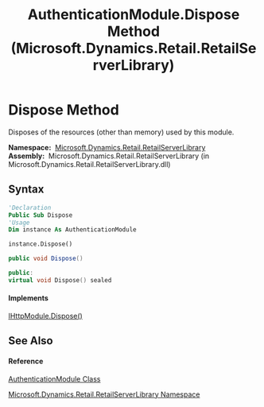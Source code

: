 ﻿---
title: AuthenticationModule.Dispose Method  (Microsoft.Dynamics.Retail.RetailServerLibrary)
TOCTitle: Dispose Method
ms:assetid: M:Microsoft.Dynamics.Retail.RetailServerLibrary.AuthenticationModule.Dispose
ms:mtpsurl: https://technet.microsoft.com/en-us/library/microsoft.dynamics.retail.retailserverlibrary.authenticationmodule.dispose(v=AX.60)
ms:contentKeyID: 62201809
ms.date: 04/21/2014
mtps_version: v=AX.60
f1_keywords:
- Microsoft.Dynamics.Retail.RetailServerLibrary.AuthenticationModule.Dispose
dev_langs:
- CSharp
- C++
- VB
---

# Dispose Method

Disposes of the resources (other than memory) used by this module.

**Namespace:**  [Microsoft.Dynamics.Retail.RetailServerLibrary](microsoft-dynamics-retail-retailserverlibrary-namespace.md)  
**Assembly:**  Microsoft.Dynamics.Retail.RetailServerLibrary (in Microsoft.Dynamics.Retail.RetailServerLibrary.dll)

## Syntax

``` vb
'Declaration
Public Sub Dispose
'Usage
Dim instance As AuthenticationModule

instance.Dispose()
```

``` csharp
public void Dispose()
```

``` c++
public:
virtual void Dispose() sealed
```

#### Implements

[IHttpModule.Dispose()](https://technet.microsoft.com/en-us/library/wx5ahb15\(v=ax.60\))  

## See Also

#### Reference

[AuthenticationModule Class](authenticationmodule-class-microsoft-dynamics-retail-retailserverlibrary.md)

[Microsoft.Dynamics.Retail.RetailServerLibrary Namespace](microsoft-dynamics-retail-retailserverlibrary-namespace.md)

